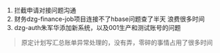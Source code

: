 1. 拦截申请对接问题沟通
2. 财务dzg-finance-job项目连接不了hbase问题查了半天  浪费很多时间
3. dzg-auth朱军华添加新系统，以及001生产和测试账号的问题

> 原定计划写汇总账单异常处理的，没有弄，零碎的事情占用了很多时间
